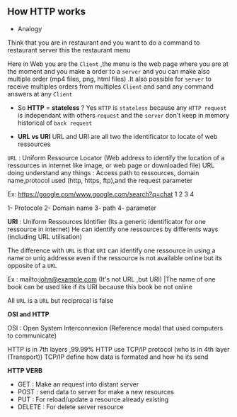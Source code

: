 ## How HTTP works

- Analogy

Think that you are in restaurant and you want to do a command to restaurant server this the restaurant menu

Here in Web you are the `Client` ,the menu is the web page where you are at the moment and you make a order to a `server` and you can make also multiple order (mp4 files, png, html  files) .It also possible for `server` to receive multiples orders from multiples `Client` and sand any command answers at any `Client`


- So **HTTP** = **stateless** ?
Yes `HTTP` is `stateless` because any `HTTP request` is independant with others `request` and the `server` don't keep in memory historical of `back request`


- **URL vs URI**
URL and URI are all two the identificator to locate of web ressources

`URL` : Uniform Ressource Locator (Web address to identify the location of a ressources in internet like image, or web page or downloaded file)
URL doing understand any things : Access path to ressources, domain name,protocol used (http, https, ftp),and the request parameter

Ex: https://google.com/www.google.com/search?q=chat
      1		2			3	4

1- Protocole
2- Domain name
3- path
4- parameter

**URI** : Uniform Ressources Idntifier (Its a generic identificator for one ressource in internet) He can identify one ressources by differents ways (including URL utilisation)

The difference with `URL` is that `URI` can identify one ressource in using a name or uniq addresse even if the ressource is not available online but its opposite of a `URL`

Ex : mailto:john@example.com (It's not URL ,but URI) |The name of one book can be used like if its URI because this book be not online

All `URL` is a `URL` but reciprocal is false



**OSI and HTTP**

OSI : Open System Interconnexion (Reference modal that used computers to communicate)

HTTP is in 7th layers ,99.99% HTTP use TCP/IP protocol (who is in 4th layer (Transport))
TCP/IP define how data is formated and how he its send

**HTTP VERB**

- GET : Make an request into distant server
- POST : send data to server for make a new resources
- PUT : For reload/update a resource already existing
- DELETE : For delete server resource